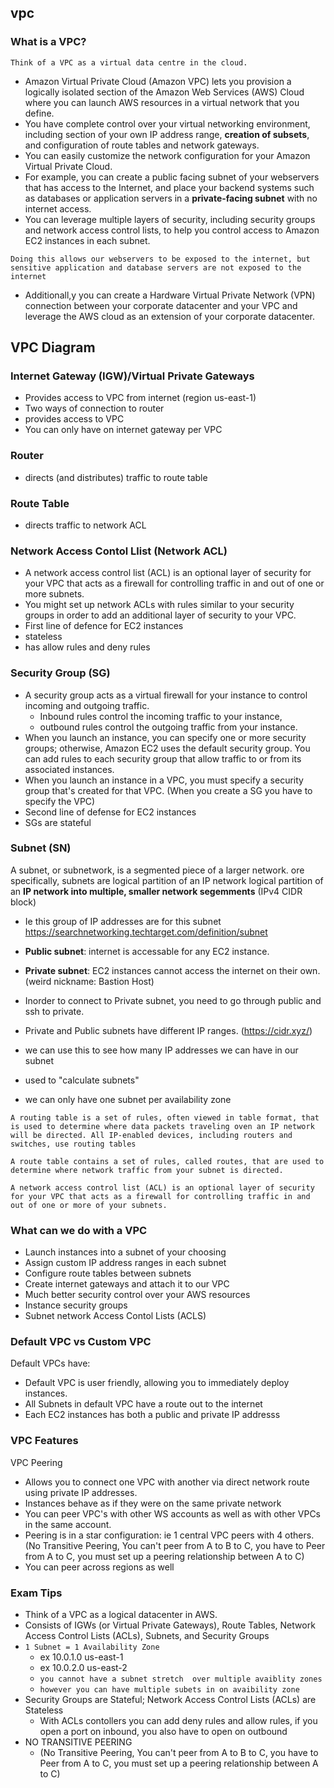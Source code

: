 ## vpc

### What is a VPC?

`Think of a VPC as a virtual data centre in the cloud.`

* Amazon Virtual Private Cloud (Amazon VPC) lets you provision a logically isolated section of the Amazon Web Services (AWS) Cloud where you can launch AWS resources in a virtual network that you define. 
* You have complete control over your virtual networking environment, including section of your own IP address range, **creation of subsets**, and configuration of route tables and network gateways.
* You can easily customize the network configuration for your Amazon Virtual Private Cloud. 
* For example, you can create a public facing subnet of your webservers that has access to the Internet, and place your backend systems such as databases or application servers in a **private-facing subnet** with no internet access.
* You can leverage multiple layers of security, including security groups and network access control lists, to help you control access to Amazon EC2 instances in each subnet.

`Doing this allows our webservers to be exposed to the internet, but sensitive application and database servers are not exposed to the internet`

* Additionall,y you can create a Hardware Virtual Private Network (VPN) connection between your corporate datacenter and your VPC and leverage the AWS cloud as an extension of your corporate datacenter.

##  VPC Diagram

### Internet Gateway (IGW)/Virtual Private Gateways  
* Provides access to VPC from internet (region us-east-1)
* Two ways of connection to router
* provides access to VPC
* You can only have on internet gateway per VPC

### Router
* directs (and distributes) traffic to route table 

### Route Table
* directs traffic to network ACL 

###  Network Access Contol Llist (Network ACL)
* A network access control list (ACL) is an optional layer of security for your VPC that acts as a firewall for controlling traffic in and out of one or more subnets. 
* You might set up network ACLs with rules similar to your security groups in order to add an additional layer of security to your VPC.
* First line of defence for EC2 instances
* stateless
* has allow rules and deny rules

### Security Group (SG)
* A security group acts as a virtual firewall for your instance to control incoming and outgoing traffic. 
  * Inbound rules control the incoming traffic to your instance, 
  * outbound rules control the outgoing traffic from your instance.
* When you launch an instance, you can specify one or more security groups; otherwise, Amazon EC2 uses the default security group. You can add rules to each security group that allow traffic to or from its associated instances. 
* When you launch an instance in a VPC, you must specify a security group that's created for that VPC. (When you create a SG you have to specify the VPC)
* Second line of defense for EC2 instances
* SGs are stateful

### Subnet (SN)
A subnet, or subnetwork, is a segmented piece of a larger network. ore specifically, subnets are logical partition of an IP network logical partition of an **IP network into multiple, smaller network segemments** (IPv4 CIDR block)

* Ie this group of IP addresses are for this subnet
https://searchnetworking.techtarget.com/definition/subnet

* **Public subnet**: internet is accessable for any EC2 instance.
* **Private subnet**: EC2 instances cannot access the internet on their own. (weird nickname: Bastion Host)
* Inorder to connect to Private subnet, you need to go through public and ssh to private.
* Private and Public subnets have different IP ranges. (https://cidr.xyz/)

* we can use this to see how many IP addresses we can have in our subnet
* used to "calculate subnets"
* we can only have one subnet per availability zone

`A routing table is a set of rules, often viewed in table format, that is used to determine where data packets traveling oven an IP network will be directed. All IP-enabled devices, including routers and switches, use routing tables`

`A route table contains a set of rules, called routes, that are used to determine where network traffic from your subnet is directed.`

`A network access control list (ACL) is an optional layer of security for your VPC that acts as a firewall for controlling traffic in and out of one or more of your subnets.`


### What can we do with a VPC
* Launch instances into a subnet of your choosing
* Assign custom IP address ranges in each subnet
* Configure route tables between subnets
* Create internet gateways and attach it to our VPC
* Much better security control over your AWS resources
* Instance security groups
* Subnet network Access Contol Lists (ACLS)


### Default VPC vs Custom VPC

Default VPCs have:
* Default VPC is user friendly, allowing you to immediately deploy instances.
* All Subnets in default VPC have a route out to the internet
* Each EC2 instances has both a  public and private IP addresss


### VPC Features

VPC Peering
* Allows you to connect one VPC with another via direct network route using private IP addresses.
* Instances behave as if they were on the same private network
* You can peer VPC's with other WS accounts as well as with other VPCs in the same account.
* Peering is in a star configuration: ie 1 central VPC peers with 4 others. (No Transitive Peering, You can't peer from A to B to C, you have to Peer from A to C, you must set up a peering relationship between A to C)
* You can peer across regions as well

### Exam Tips

* Think of a VPC as a logical datacenter in AWS.
* Consists of IGWs (or Virtual Private Gateways), Route Tables, Network Access Control Lists (ACLs), Subnets, and Security Groups
* `1 Subnet = 1 Availability Zone`
    * ex 10.0.1.0 us-east-1
    * ex 10.0.2.0 us-east-2
    * `you cannot have a subnet stretch  over multiple avaiblity zones`
    * `however you can have multiple subets in on avaibility zone` 
* Security Groups are Stateful; Network Access Control Lists (ACLs) are Stateless
  *  With ACLs contollers you can add deny rules and allow rules, if you open a port on inbound, you also have to open on outbound
* NO TRANSITIVE PEERING
  * (No Transitive Peering, You can't peer from A to B to C, you have to Peer from A to C, you must set up a peering relationship between A to C)